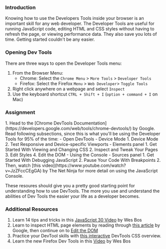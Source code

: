 ### Introduction
Knowing how to use the Developers Tools inside your browser is an important skill for any web developer. The Developer Tools are useful for running JavaScript code, editing HTML and CSS styles without having to refresh the page, or viewing performance data. They also save you lots of time. Getting started couldn't be any easier.

### Opening Dev Tools

There are three ways to open the Developer Tools menu:

1. From the Browser Menu:
    - Chrome: Select the `Chrome Menu` > `More Tools` > `Developer Tools`
    - Firefox: Select the Firefox `Menu` > `Web Developer`> `Toggle Tools`  
2. Right click anywhere on a webpage and select `Inspect`
3. Use the keyboard shortcut `CTRL + Shift + I` (`option + command + I` on Mac)

### Assignment

<div class="lesson-content__panel" markdown="1">
1. Head to the [Chrome DevTools Documentation](https://developers.google.com/web/tools/chrome-devtools/) by Google. Read following subsections, since this is what you'll be using the Developer Tools for 95% of the time:
    - Open DevTools
    - Device Mode
        1. Device Mode
        2. Test Responsive and Device-specific Viewports
    - Elements panel
        1. Get Started With Viewing and Changing CSS
        2. Inspect and Tweak Your Pages
        3. Edit Styles
        4. Edit the DOM
    - Using the Console
    - Sources panel
        1. Get Started With Debugging JavaScript
        2. Pause Your Code With Breakpoints
 2. Then, watch [this video](https://www.youtube.com/watch?v=JzZFccCEgGA) by The Net Ninja for more detail on using the JavaScript Console.

These resoures should give you a pretty good starting point for understanding how to use DevTools.  The more you use and understand the abilities of Dev Tools the easier your life as a developer becomes.
</div>

### Additional Resources

1. Learn 14 tips and tricks in this [JavaScript 30 Video](https://www.youtube.com/watch?v=xkzDaKwinA8) by Wes Bos
2. Learn to inspect HTML page elements by reading through [this article](https://developers.google.com/web/tools/chrome-devtools/inspect-styles/) by Google, then continue on to [Edit the DOM](https://developers.google.com/web/tools/chrome-devtools/inspect-styles/edit-dom)
3. Practice your DevTool skills with [this interactive](https://developers.google.com/web/tools/chrome-devtools/css/)  DevTools CSS overview.
4. Learn the new Firefox Dev Tools in this [Video](https://youtu.be/yznVkCuohGg) by Wes Bos
